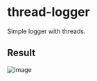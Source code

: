 # thread-logger
Simple logger with threads.

## Result
![image](https://user-images.githubusercontent.com/34779566/129247444-9cd3fde8-e4a6-4893-9788-c25121f1539d.png)

